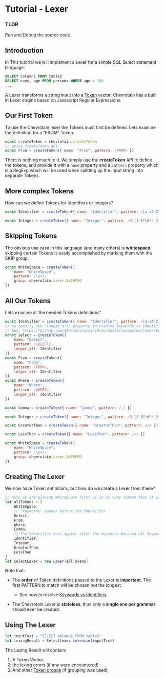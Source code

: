 # Tutorial - Lexer

### TLDR

[Run and Debug the source code](https://github.com/SAP/chevrotain/tree/master/examples/tutorial/step1_lexing).

## Introduction

In This tutorial we will implement a Lexer for a simple SQL Select statement language:

```sql
SELECT column1 FROM table2
SELECT name, age FROM persons WHERE age > 100
...
```

A Lexer transforms a string input into a [Token](https://sap.github.io/chevrotain/documentation/6_1_0/interfaces/itoken.html) vector.
Chevrotain has a built in Lexer engine based on Javascript Regular Expressions.

## Our First Token

To use the Chevrotain lexer the Tokens must first be defined.
Lets examine the definition for a "FROM" Token:

```javascript
const createToken = chevrotain.createToken
// using createToken API
const From = createToken({ name: "From", pattern: /FROM/ })
```

There is nothing much to it. We simply use the [**createToken** API](https://sap.github.io/chevrotain/documentation/6_1_0/globals.html#createtoken)
to define the tokens, and provide it with a `name` property and a `pattern` property which is a RegExp which will be used when splitting up the input string
into separate Tokens.

## More complex Tokens

How can we define Tokens for Identifiers or Integers?

```javascript
const Identifier = createToken({ name: "Identifier", pattern: /[a-zA-Z]\w*/ })

const Integer = createToken({ name: "Integer", pattern: /0|[1-9]\d*/ })
```

## Skipping Tokens

The obvious use case in this language (and many others) is **whitespace**. skipping certain Tokens is easily
accomplished by marking them with the SKIP group.

```javascript
const WhiteSpace = createToken({
    name: "WhiteSpace",
    pattern: /\s+/,
    group: chevrotain.Lexer.SKIPPED
})
```

## All Our Tokens

Lets examine all the needed Tokens definitions"

```javascript
const Identifier = createToken({ name: "Identifier", pattern: /[a-zA-Z]\w*/ })
// We specify the "longer_alt" property to resolve keywords vs identifiers ambiguity.
// See: https://github.com/SAP/chevrotain/blob/master/examples/lexer/keywords_vs_identifiers/keywords_vs_identifiers.js
const Select = createToken({
    name: "Select",
    pattern: /SELECT/,
    longer_alt: Identifier
})
const From = createToken({
    name: "From",
    pattern: /FROM/,
    longer_alt: Identifier
})
const Where = createToken({
    name: "Where",
    pattern: /WHERE/,
    longer_alt: Identifier
})

const Comma = createToken({ name: "Comma", pattern: /,/ })

const Integer = createToken({ name: "Integer", pattern: /0|[1-9]\d*/ })

const GreaterThan = createToken({ name: "GreaterThan", pattern: />/ })

const LessThan = createToken({ name: "LessThan", pattern: /</ })

const WhiteSpace = createToken({
    name: "WhiteSpace",
    pattern: /\s+/,
    group: chevrotain.Lexer.SKIPPED
})
```

## Creating The Lexer

We now have Token definitions, but how do we create a Lexer from these?

```javascript
// note we are placing WhiteSpace first as it is very common thus it will speed up the lexer.
let allTokens = [
    WhiteSpace,
    // "keywords" appear before the Identifier
    Select,
    From,
    Where,
    Comma,
    // The Identifier must appear after the keywords because all keywords are valid identifiers.
    Identifier,
    Integer,
    GreaterThan,
    LessThan
]
let SelectLexer = new Lexer(allTokens)
```

Note that:

-   The **order** of Token definitions passed to the Lexer is **important**.
    The first PATTERN to match will be chosen not the longest.

    -   See how to resolve [Keywords vs Identifiers](https://github.com/SAP/chevrotain/blob/master/examples/lexer/keywords_vs_identifiers/keywords_vs_identifiers.js)

-   The Chevrotain Lexer is **stateless**, thus only a **single one per grammar** should ever be created.

## Using The Lexer

```javascript
let inputText = "SELECT column1 FROM table2"
let lexingResult = SelectLexer.tokenize(inputText)
```

The Lexing Result will contain:

1.  A Token Vector.
2.  the lexing errors (if any were encountered)
3.  And other [Token groups](https://github.com/SAP/chevrotain/blob/master/examples/lexer/token_groups/token_groups.js) (if grouping was used)
